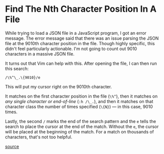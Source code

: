 # Find The Nth Character Position In A File

While trying to load a JSON file in a JavaScript program, I got an error
message. The error message said that there was an issue parsing the JSON file
at the 9010th character position in the file. Though highly specific, this
didn't feel particularly actionable. I'm not going to count out 9010 characters
in a massive JSON file.

It turns out that Vim can help with this. After opening the file, I can then
run this search:

```
/\%^\_.\{9010}/e
```

This will put my cursor right on the 9010th character.

It matches on the first character position in the file (`\%^`), then it matches
on _any single character or end-of-line_ (`:h /\_.`), and then it matches on
that character class the number of times specified (`\{N}`) — in this case,
9010 times. 

Lastly, the second `/` marks the end of the search pattern and the `e` tells
the search to place the cursor at the end of the match. Without the `e`, the
cursor will be placed at the beginning of the match. For a match on thousands
of characters, that's not too helpful.

[source](https://vi.stackexchange.com/a/25308/28962)
